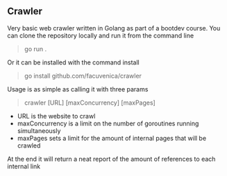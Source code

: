 ## Crawler

Very basic web crawler written in Golang as part of a bootdev course. You can clone the repository locally and run it from the command line

> go run .

Or it can be installed with the command install
> go install github.com/facuvenica/crawler

Usage is as simple as calling it with three params
> crawler [URL] [maxConcurrency] [maxPages]

* URL is the website to crawl
* maxConcurrency is a limit on the number of goroutines running simultaneously
* maxPages sets a limit for the amount of internal pages that will be crawled

At the end it will return a neat report of the amount of references to each internal link